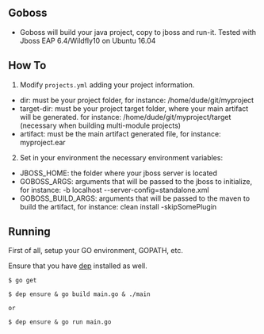 ## Goboss

- Goboss will build your java project, copy to jboss and run-it.
Tested with Jboss EAP 6.4/Wildfly10 on Ubuntu 16.04

## How To

1) Modify `projects.yml` adding your project information.

- dir: must be your project folder, for instance: /home/dude/git/myproject
- target-dir: must be your project target folder, where your main artifact will be generated. for instance: /home/dude/git/myproject/target (necessary when building multi-module projects)
- artifact: must be the main artifact generated file, for instance: myproject.ear

2) Set in your environment the necessary environment variables:

- JBOSS_HOME: the folder where your jboss server is located
- GOBOSS_ARGS: arguments that will be passed to the jboss to initialize, for instance: -b localhost --server-config=standalone.xml
- GOBOSS_BUILD_ARGS: arguments that will be passed to the maven to build the artifact, for instance: clean install -skipSomePlugin

## Running

First of all, setup your GO environment, GOPATH, etc.

Ensure that you have [dep](https://github.com/golang/dep) installed as well.
```
$ go get
```

```
$ dep ensure & go build main.go & ./main

or

$ dep ensure & go run main.go
```
